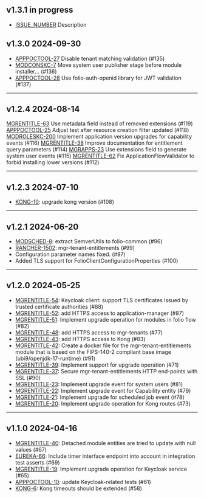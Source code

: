 ## v1.3.1 in progress
* [ISSUE_NUMBER](https://issues.folio.org/browse/ISSUE_NUMBER) Description

## v1.3.0 2024-09-30

* [APPPOCTOOL-27](https://issues.folio.org/browse/APPPOCTOOL-27) Disable tenant matching validation (#135)
* [MODCONSKC-7](https://issues.folio.org/browse/MODCONSKC-7) Move system user publisher stage before module installer… (#136)
* [APPPOCTOOL-28](https://issues.folio.org/browse/APPPOCTOOL-28) Use folio-auth-openid library for JWT validation (#137)

---

## v1.2.4 2024-08-14

[MGRENTITLE-63](https://issues.folio.org/browse/MGRENTITLE-63) Use metadata field instead of removed extensions (#119)
[APPPOCTOOL-25](https://issues.folio.org/browse/APPPOCTOOL-25) Adjust test after resource creation filter updated (#118)
[MODROLESKC-200](https://issues.folio.org/browse/MODROLESKC-200) Implement application version upgrades for capability events (#116)
[MGRENTITLE-38](https://issues.folio.org/browse/MGRENTITLE-38) Improve documentation for entitlement query parameters (#114)
[MGRAPPS-23](https://issues.folio.org/browse/MGRAPPS-23) Use extensions field to generate system user events (#115)
[MGRENTITLE-62](https://issues.folio.org/browse/MGRENTITLE-62) Fix ApplicationFlowValidator to forbid installing lower versions (#112)

---

## v1.2.3 2024-07-10

* [KONG-10](https://issues.folio.org/browse/KONG-10): upgrade kong version (#108)

---

## v1.2.1 2024-06-20

* [MODSCHED-8](https://issues.folio.org/browse/MODSCHED-8): extract SemverUtils to folio-common (#96)
* [RANCHER-1502](https://issues.folio.org/browse/RANCHER-1502): mgr-tenant-entitlements (#99)
* Configuration parameter names fixed. (#97)
* Added TLS support for FolioClientConfigurationProperties (#100)

---

## v1.2.0 2024-05-25

* [MGRENTITLE-54](https://issues.folio.org/browse/MGRENTITLE-54): Keycloak client: support TLS certificates issued by trusted certificate authorities (#88)
* [MGRENTITLE-52](https://issues.folio.org/browse/MGRENTITLE-52): add HTTPS access to application-manager (#87)
* [MGRENTITLE-51](https://issues.folio.org/browse/MGRENTITLE-51): Implement upgrade operation for modules in folio flow (#82)
* [MGRENTITLE-48](https://issues.folio.org/browse/MGRENTITLE-48): add HTTPS access to mgr-tenants (#77)
* [MGRENTITLE-43](https://issues.folio.org/browse/MGRENTITLE-43): add HTTPS access to Kong (#83)
* [MGRENTITLE-42](https://issues.folio.org/browse/MGRENTITLE-42): Create a docker file for the mgr-tenant-entitlements module that is based on the FIPS-140-2 compliant base image (ubi9/openjdk-17-runtime) (#91)
* [MGRENTITLE-39](https://issues.folio.org/browse/MGRENTITLE-39): Implement support for upgrade operation (#71)
* [MGRENTITLE-37](https://issues.folio.org/browse/MGRENTITLE-37): Secure mgr-tenant-entitlements HTTP end-points with SSL (#90)
* [MGRENTITLE-23](https://issues.folio.org/browse/MGRENTITLE-23): Implement upgrade event for system users (#81)
* [MGRENTITLE-22](https://issues.folio.org/browse/MGRENTITLE-2): Implement upgrade event for Capability entity (#79)
* [MGRENTITLE-21](https://issues.folio.org/browse/MGRENTITLE-21): Implement upgrade for scheduled job event (#78)
* [MGRENTITLE-20](https://issues.folio.org/browse/MGRENTITLE-20): Implement upgrade operation for Kong routes (#73)

---

## v1.1.0 2024-04-16

* [MGRENTITLE-40](https://issues.folio.org/browse/MGRENTITLE-40): Detached module entities are tried to update with null values (#67)
* [EUREKA-66](https://issues.folio.org/browse/EUREKA-66): Include timer interface endpoint into account in integration test asserts (#69)
* [MGRENTITLE-19](https://issues.folio.org/browse/MGRENTITLE-19): Implement upgrade operation for Keycloak service (#65)
* [APPPOCTOOL-10](https://issues.folio.org/browse/APPPOCTOOL-10): update Keycloak-related tests (#61)
* [KONG-6](https://issues.folio.org/browse/ISSUE_NUMBER): Kong timeouts should be extended (#58)

